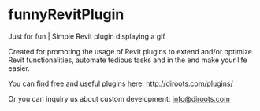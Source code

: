 # funnyRevitPlugin

Just for fun | Simple Revit plugin displaying a gif
 
Created for promoting the usage of Revit plugins to extend and/or optimize Revit functionalities, automate tedious tasks and in the end make your life easier. 
 
You can find free and useful plugins here: 
http://diroots.com/plugins/ 
 
Or you can inquiry us about custom development: 
info@diroots.com   
  
